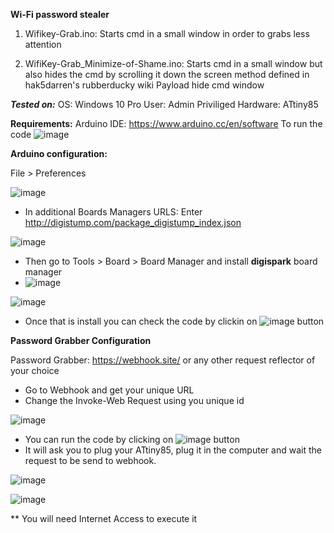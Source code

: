 **Wi-Fi password stealer**

1. Wifikey-Grab.ino:
Starts cmd in a small window in order to grabs less attention

2. WifiKey-Grab_Minimize-of-Shame.ino:
Starts cmd in a small window but also hides the cmd by scrolling it down the screen method defined in hak5darren's rubberducky wiki Payload hide cmd window

***Tested on:***
OS: Windows 10 Pro
User: Admin Priviliged
Hardware: ATtiny85 

**Requirements:**
Arduino IDE: https://www.arduino.cc/en/software To run the code
![image](https://user-images.githubusercontent.com/37224519/145717418-bbe228bc-2921-4630-bd50-9aabf48d9f24.png)

**Arduino configuration:**

File > Preferences

![image](https://user-images.githubusercontent.com/37224519/145717618-8719a21c-7d86-422d-bfbe-ea2ae76371e0.png)

- In additional Boards Managers URLS: Enter http://digistump.com/package_digistump_index.json

![image](https://user-images.githubusercontent.com/37224519/145717655-a42a16ff-1f13-4be5-9d85-5f0f83798859.png)

- Then go to Tools > Board > Board Manager and install **digispark** board manager
- ![image](https://user-images.githubusercontent.com/37224519/145717712-e6ce7c74-3100-43c0-bd88-0c7d1987d955.png)

![image](https://user-images.githubusercontent.com/37224519/145717790-4eb30c75-c3d1-4e91-8f5a-18989e445647.png)

- Once that is install you can check the code by clickin on ![image](https://user-images.githubusercontent.com/37224519/145717867-a3db46c5-d73f-4d9d-81d1-aa99827880c2.png)
button


**Password Grabber Configuration**

Password Grabber: https://webhook.site/ or any other request reflector of your choice 
- Go to Webhook and get your unique URL
- Change the Invoke-Web Request using you unique id

![image](https://user-images.githubusercontent.com/37224519/145717980-6088c2ad-ed64-44d6-b621-2ac4ec5a422c.png)

- You can run the code by clicking on ![image](https://user-images.githubusercontent.com/37224519/145717890-10d5fd5e-127a-47c5-bc10-695153c6484e.png) button
- It will ask you to plug your ATtiny85, plug it in the computer and wait the request to be send to webhook.

![image](https://user-images.githubusercontent.com/37224519/145718106-21810606-5be1-4ad8-aaf3-3e94015301dc.png)

![image](https://user-images.githubusercontent.com/37224519/145718167-d56168ee-c9ea-49e0-be0b-bc04b94e8e43.png)

** You will need Internet Access to execute it


